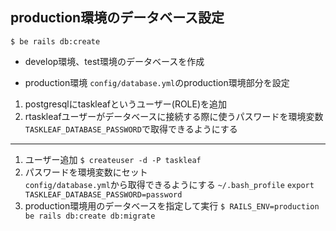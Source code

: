## production環境のデータベース設定

`$ be rails db:create`
- develop環境、test環境のデータベースを作成

- production環境
`config/database.yml`のproduction環境部分を設定
1. postgresqlにtaskleafというユーザー(ROLE)を追加
1. rtaskleafユーザーがデータベースに接続する際に使うパスワードを環境変数`TASKLEAF_DATABASE_PASSWORD`で取得できるようにする
--- 
1. ユーザー追加
`$ createuser -d -P taskleaf`
1. パスワードを環境変数にセット  
`config/database.yml`から取得できるようにする
`~/.bash_profile`
`export TASKLEAF_DATABASE_PASSWORD=password`
1. production環境用のデータベースを指定して実行
`$ RAILS_ENV=production be rails db:create db:migrate`

